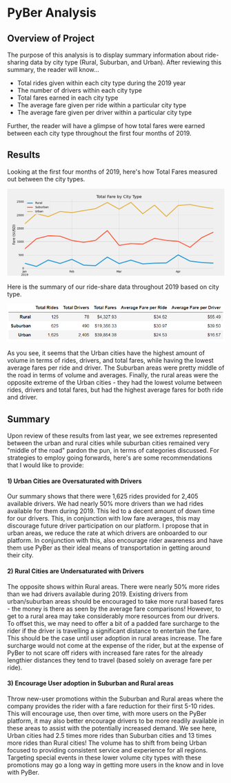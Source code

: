 # PyBer Analysis

## Overview of Project
The purpose of this analysis is to display summary information about ride-sharing data by city type (Rural, Suburban, and Urban). After reviewing this summary, the reader will know...
- Total rides given within each city type during the 2019 year
- The number of drivers within each city type
- Total fares earned in each city type
- The average fare given per ride within a particular city type
- The average fare given per driver within a particular city type

Further, the reader will have a glimpse of how total fares were earned between each city type throughout the first four months of 2019. 

## Results

Looking at the first four months of 2019, here's how Total Fares measured out between the city types.

![analysis/PyBer_fare_summary.png](analysis/PyBer_fare_summary.png)

Here is the summary of our ride-share data throughout 2019 based on city type. 

![Resources/pyber_summary_df.PNG](Resources/pyber_summary_df.PNG)

As you see, it seems that the Urban cities have the highest amount of volume in terms of rides, drivers, and total fares, while having the lowest average fares per ride and driver. The Suburban areas were pretty middle of the road in terms of volume and averages. Finally, the rural areas were the opposite extreme of the Urban cities - they had the lowest volume between rides, drivers and total fares, but had the highest average fares for both ride and driver.  

## Summary

Upon review of these results from last year, we see extremes represented between the urban and rural cities while suburban cities remained very "middle of the road" pardon the pun, in terms of categories discussed. For strategies to employ going forwards, here's are some recommendations that I would like to provide:

#### 1) Urban Cities are Oversaturated with Drivers
Our summary shows that there were 1,625 rides provided for 2,405 available drivers. We had nearly 50% more drivers than we had rides available for them during 2019. This led to a decent amount of down time for our drivers. This, in conjunction with low fare averages, this may discourage future driver participation on our platform. I propose that in urban areas, we reduce the rate at which drivers are onboarded to our platform. In conjunction with this, also encourage rider awareness and have them use PyBer as their ideal means of transportation in getting around their city. 

#### 2) Rural Cities are Undersaturated with Drivers
The opposite shows within Rural areas. There were nearly 50% more rides than we had drivers available during 2019. Existing drivers from urban/suburban areas should be encouraged to take more rural based fares - the money is there as seen by the average fare comparisons! However, to get to a rural area may take considerably more resources from our drivers. To offset this, we may need to offer a bit of a padded fare surcharge to the rider if the driver is travelling a significant distance to entertain the fare. This should be the case until user adoption in rural areas increase. The fare surcharge would not come at the expense of the rider, but at the expense of PyBer to not scare off riders with increased fare rates for the already lengthier distances they tend to travel (based solely on average fare per ride). 

#### 3) Encourage User adoption in Suburban and Rural areas 
Throw new-user promotions within the Suburban and Rural areas where the company provides the rider with a fare reduction for their first 5-10 rides. This will encourage use, then over time, with more users on the PyBer platform, it may also better encourage drivers to be more readily available in these areas to assist with the potentially increased demand. We see here, Urban cities had 2.5 times more rides than Suburban cities and 13 times more rides than Rural cities! The volume has to shift from being Urban focused to providing consistent service and experience for all regions. Targeting special events in these lower volume city types with these promotions may go a long way in getting more users in the know and in love with PyBer. 
